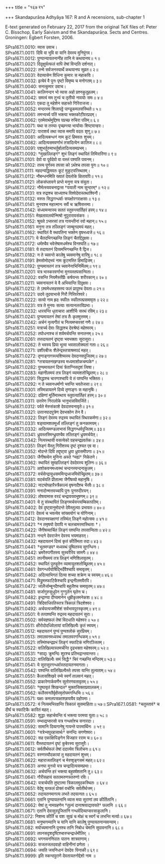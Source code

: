 +++
title = "१६७ र१"

+++
Skandapurāṇa Adhyāya 167: R and A recensions, sub-chapter 1

E-text generated on February 22, 2017 from the original TeX files of:  Peter C. Bisschop, Early Śaivism and the Skandapurāṇa. Sects and Centres. Groningen: Egbert Forsten, 2006.

SPra167.1.0010: व्यास उवाच।  
SPra167.1.0011: दिवि वा भुवि वा यानि देवस्य मुनिपुंगव।  
SPra167.1.0012: पुण्यान्यायतनानीह तानि मे कथयानघ॥ १॥  
SPra167.1.0021: दिदृक्षुर्यत्फलं वापि तेषां विन्दति दर्शनात्।  
SPra167.1.0022: तन्मे सर्वजनस्यार्थे कथयानघ सुव्रत॥ २॥  
SPra167.1.0031: वेदव्यासेन विधिना कुमारः स महाकविः।  
SPra167.1.0032: इत्येवं वै पुनः पृष्टो विमृष्य च मनोगतम्॥ ३॥  
SPra167.1.0040: सनत्कुमार उवाच।  
SPra167.1.0041: कालिनन्दन भो व्यास अहो प्रश्नकुतूहलम्।  
SPra167.1.0042: समत्वं मम तुभ्यं च तृतीयो नावयोः समः॥ ४॥  
SPra167.1.0051: एकदा तु महेशेन सहास्ते गिरिराजजा।  
SPra167.1.0052: मन्दरस्य शिलापट्टे पाण्डूकमलसंस्थिते॥ ५॥  
SPra167.1.0061: तमभ्यर्च्य पतिं भक्त्या भक्तकोटीवरप्रदम्।   
SPra167.1.0062: एतमेवार्थमुद्दिश्य पप्रच्छ रुचिरा पतिम्॥ ६॥  
SPra167.1.0071: यथा स तस्याः पृच्छन्त्या भार्यायाः शिष्टवान्हरः।  
SPra167.1.0072: पाराशर्य तथा व्यास  ममापि वदतः शृणु॥ ७॥  
SPra167.1.0081: आदित्यबन्धनं नाम कूटं हिमवतः शुभम्।  
SPra167.1.0082: आदित्यसमवर्णाभं तत्रादित्येन कालिज॥ ८॥  
SPra167.1.0091: पशुभर्तुरुमाभर्तुर्बालादित्यसमप्रभम्।  
SPra167.1.0092: †मुखाल्लिङ्गं† शुभं लिङ्गं स्थापितं तिमिरारिणा॥ ९॥  
SPra167.1.0101: देवो वा पूर्वदेवो वा यस्तं पश्यति पावनम्।  
SPra167.1.0102: तस्य पूर्णस्य तपसा को ऽर्थश्च तपसा पुनः॥ १०॥  
SPra167.1.0111: महदन्यद्धिमवतः कूटं मुकुटवत्स्थितम्।  
SPra167.1.0112: नौबन्धनमिति ख्यातं देवलोके क्षितावपि॥ ११॥  
SPra167.1.0121: लोकसंप्लावने प्राप्ते मनुना यत्र संयुता।  
SPra167.1.0122: नौर्मत्स्यवचनाद्वत्स †ययाती नाम सुन्दरम्†॥ १२॥  
SPra167.1.0131: यत्र रुद्राश्च साध्याश्च विश्वेदेवास्तथाश्विनौ।  
SPra167.1.0132: मरुतः सिद्धगन्धर्वाः सयक्षोरगराक्षसाः॥ १३॥  
SPra167.1.0141: मुनयश्च महात्मानः सर्वे च ऋषिसत्तमाः।  
SPra167.1.0142: संध्यामन्वास्य सततं स्तुवन्त्यार्तिहरं हरम्॥ १४॥  
SPra167.1.0151: मेखलावलयोन्मिश्रो नूपुरारावसंकरः ।  
SPra167.1.0152: श्रूयते ऽप्सरसां तत्र गायन्तीनां रवो महान्॥ १५॥  
SPra167.1.0161: मनुना तत्र तल्लिङ्गं जाम्बूनदमयं महत्।  
SPra167.1.0162: स्थापितं वै स्थपतिना भक्तेन वृषभध्वजे॥ १६॥  
SPra167.1.0171: ये चैतदभिगच्छन्ति लिङ्गं चैतद्दिदृक्षवः।  
SPra167.1.0172: धर्मश्चैव भवेत्तेषामधर्मश्च विनश्यति॥ १७॥  
SPra167.1.0181: ये तदायतनं दिव्यमभिगच्छन्ति वै द्विज।  
SPra167.1.0182: न ते च्यवन्ते कालेषु च्यवमानेषु वारिषु॥ १८॥  
SPra167.1.0191: हेमसोमोद्भवं नाम कूटमस्ति हिमाद्रिजम्।  
SPra167.1.0192: पुण्यमायतनं तत्र च्यवनेनाभिनिर्मितम्॥ १९॥  
SPra167.1.0201: यत्र भास्करवर्णाभा मुनयस्तपसान्विताः।  
SPra167.1.0202: वसन्ति नियमैस्तीव्रैः कर्षयन्तः शरीरकान्॥ २०॥  
SPra167.1.0211: च्यवनायतनं ये वै अभियान्ति दिदृक्षवः।  
SPra167.1.0212: ते ऽश्वमेधसहस्रस्य फलं प्रापुश्च देवताः॥ २१॥  
SPra167.1.0221: उदये तूदयाभासे गिरौ गिरिवरेश्वरे।   
SPra167.1.0222: सत्यो नाम ह्रदः स्फीतः स्फीतपद्मसमावृतः॥ २२॥  
SPra167.1.0231: यत्र ते मुनयः सत्याः सत्यानलरविप्रभाः।  
SPra167.1.0232: धारयन्ति धृताचारा आशीर्भिः सरथं रविम्॥ २३॥  
SPra167.1.0241: पुण्यमायतनं तेषां तत्र तैः कृतमुत्तमम्।  
SPra167.1.0242: अर्चनं नृत्यगीतं च नित्यमप्सरसां गणैः॥ २४॥  
SPra167.1.0251: यत्रार्च्य देवाः सिद्धाश्च देवश्रेष्ठं महेश्वरम्।  
SPra167.1.0252: तपोधनाश्च तं शर्वमर्चयन्ति सनातनम्॥ २५॥  
SPra167.1.0261: तत्तदायतनं दृष्ट्वा भवभक्ताः सुरासुराः।  
SPra167.1.0262: ते भवस्य प्रिया भूत्वा भवसालोक्यतां गताः॥ २६॥  
SPra167.1.0271: उशीरबीजः शैलेन्द्रस्तत्राश्रमपदं महत्।  
SPra167.1.0272: तृणाङ्गागस्त्यशिष्यस्य देवदानवपूजितम्॥ २७॥  
SPra167.1.0281: †तत्रायतनखण्डस्य मध्यमाशोकचम्पके†।  
SPra167.1.0282: पुण्यमायतनं दिव्यं त्रेताग्निसदृशं त्विषा।  
SPra167.1.0283: महानीलमयं तत्र लिङ्गं व्यामशतोच्छ्रितम्॥ २८॥  
SPra167.1.0291: सिद्धाश्च चारणाश्चापि ये तं पश्यन्ति भक्तितः।  
SPra167.1.0292: न ते च्यवनधर्माणो भवन्ति भवतेजसा॥ २९॥  
SPra167.1.0301: तस्मिन्नायतने दिव्ये तृणाङ्गः स महानृषिः।  
SPra167.1.0302: दक्षिणां मूर्तिमास्थाय स्तुवत्यार्तिहरं हरम्॥ ३०॥  
SPra167.1.0311: उत्तरेण निरालोके भानुभासविवर्जिते।   
SPra167.1.0312: पर्वते मेरुसंकाशे देवदारुवनावृते॥ ३१॥  
SPra167.1.0321: उत्तानपादपुत्रेण देवभक्तेन तेन वै।  
SPra167.1.0322: लिङ्गं देवस्य रुद्रस्य स्थापितं स्थिरकर्मणा॥ ३२॥  
SPra167.1.0331: षड्व्यामशतमूर्ध्वं तल्लिङ्गं तु कनकामयम्।  
SPra167.1.0332: आदित्यमण्डलाभासं सिद्धगन्धर्वपूजितम्॥ ३३॥  
SPra167.1.0341: ध्रुवस्तस्मिन्ध्रुवश्चैव तल्लिङ्गं ध्रुवमर्चयेत्।  
SPra167.1.0342: नित्यस्थायी वसत्येको ग्रहचन्द्रप्रवर्तकः॥ ३४॥  
SPra167.1.0351: लिङ्गं यैस्तु गिरीशस्य दृष्टं दृश्यत एव वा।  
SPra167.1.0352: मोदन्ते दिवि तद्दृष्ट्वा ध्रुवा ध्रुवसमीपगाः॥ ३५॥  
SPra167.1.0361: जैगीषव्येन मुनिना अस्ते †मह्यं† निकेतने।  
SPra167.1.0362: स्थापितं सुमहल्लिङ्गं देवदेवस्य शूलिनः॥ ३६॥  
SPra167.1.0371: अशोकवनमध्यस्थं चन्दनस्यन्दनाकुलम्।  
SPra167.1.0372: वर्चसेन्द्रायुधसममिन्द्रध्वजमिवोच्छ्रितम्॥ ३७॥  
SPra167.1.0381: यदर्चयति प्रीतात्मा जैगीषव्यो महानृषिः।  
SPra167.1.0382: नाट्योपहारैस्त्रैकाल्यं वृषनादैश्च भैरवैः॥ ३८॥  
SPra167.1.0391: ननादोन्मत्तवच्चापि पुनः पुनरुदीरयन्।  
SPra167.1.0392: तोषयामास वरदं चन्द्रावयवभूषणम्॥ ३९॥  
SPra167.1.0401: ये तु संस्थापितं लिङ्गमर्चयन्त्यम्बिकापतिम्।  
SPra167.1.0402: देवं दृष्ट्वानुमोदन्ते देवैस्तुल्याः प्रभावतः॥ ४०॥  
SPra167.1.0411: देवत्वं च भवत्येव सांख्ययोगं च योगिनाम्।  
SPra167.1.0412: देवदानवयक्षाणां तस्मिंल् लिङ्गे महोत्सवः॥ ४१॥  
SPra167.1.0421: †न तमृषयो देवापि न चलचामरमास्थिताः †।  
SPra167.1.0422: जैगीषव्यार्चितं लिङ्गं पश्यन्ति तपसान्विताः॥ ४२॥  
SPra167.1.0431: नन्दने देवराजेन देवस्य भयमाहरत्।  
SPra167.1.0432: महदायतनं दिव्यं कृतं कीर्तिमता तदा॥ ४३॥  
SPra167.1.0441: †भूतमण्डप† मध्यस्थं पुष्पितस्य सुगन्धिनः।  
SPra167.1.0442: भ्रमरैरुपगीतस्य सुस्वरैरिव सामगैः॥ ४४॥  
SPra167.1.0451: तपनीयमयं तत्र लिङ्गं मणिशिलावृतम्।  
SPra167.1.0452: स्थापितं पुरुहूतेन व्यामायुतशतोच्छ्रितम्॥ ४५॥  
SPra167.1.0461: देवगन्धर्वयोषिद्भिर्देवैश्चापि समावृतम्।  
SPra167.1.0462: अदित्याभिगतं दित्या शच्या शक्रेण च स्वयम्॥ ४६॥  
SPra167.1.0471: विद्रुमस्फाटिकैश्चापि इन्द्रनीलमयैरपि।   
SPra167.1.0472: जालैर्जाम्बूनदैश्चापि बहुलैश्च समावृतम्॥ ४७॥  
SPra167.1.0481: सर्जागुरुसुधूपेन गुग्गुलेन घृतेन च।  
SPra167.1.0482: इन्द्राण्या दीप्यमानेन धूम्रीकृतमनेकशः॥ ४८॥  
SPra167.1.0491: त्रिदिवाधिपतिस्तत्र त्रिकालं त्रिदशेश्वरः।  
SPra167.1.0492: अर्चयत्यजमीशेशं सर्वभावपुरस्कृतम्॥ ४९॥  
SPra167.1.0501: ये तत्पश्यन्ति रुद्रस्य महदायतनं सुराः।  
SPra167.1.0502: सर्वयज्ञफलं तेषां विदधाति महेश्वरः॥ ५०॥  
SPra167.1.0511: क्षीरोदोदधिवेलायां वालिखिल्यैः कृतं स्वयम्।  
SPra167.1.0512: महदायतनं पुण्यं पुण्यश्लोकं सुरप्रियम्।  
SPra167.1.0513: तमालवनमध्यस्थं तमालवरगन्धिकम्॥ ५१॥  
SPra167.1.0521: तस्मिंश्चन्द्रप्रभं लिङ्गं स्फाटिकं मणिरञ्जितम्।  
SPra167.1.0522: वालिखिल्यास्तमर्चन्ति दृढभक्ता महेश्वरम्॥ ५२॥  
SPra167.1.0531: †साद्यः क्रूमन्दिः शूरश्च प्रतिभद्रान्तवान्तरः।   
SPra167.1.0532: वालिखिल्यैः समं सिद्धैः† चिरं गच्छन्ति मन्दिरम्॥ ५३॥  
SPra167.1.0541: ये सुरासुरगन्धर्वास्तदायतनमागताः।  
SPra167.1.0542: पश्यन्ति वालिखिल्यैस्ते तपसा यान्ति तुल्यताम्॥ ५४॥  
SPra167.1.0551: कैलासशिखरे रम्ये स्वर्णं तालवनं महत्।  
SPra167.1.0552: प्राकारेणार्कवर्णेन सुतोरणवतावृतम्॥ ५५॥  
SPra167.1.0561: †पुष्पावृतं शिखन्दल† मुक्तासिक्ताप्रवालकम्।  
SPra167.1.0562: फलैरवनतैर्वृक्षैरमृतोपमगन्धिभिः॥ ५६॥  
SPra167.1.0571: यक्षाः कमलपत्राक्षाश्छाययैव ग्रहोपमाः।  
SPra167.1.0572: यं नित्यमभिरक्षन्ति त्रिकालं सुसमाहिताः॥ ५७॥ 
SPra167.1.0581: †चतुस्तावं† च दीर्घं च स्फाटिकैः कारितं महत्।  
SPra167.1.0582: शुद्धाः सहार्चयन्ति यं भक्त्या परमया युताः॥ ५८॥  
SPra167.1.0591: रम्भाद्यप्सरसो यत्र गन्धर्वाश्च सनारदाः।  
SPra167.1.0592: सामानि दिव्यगानेषु गायन्ते पारमार्थिनः ॥ ५९॥  
SPra167.1.0601: †यत्रेभ्यपुरहासार्थः† सनन्दिः सगणेश्वरः।  
SPra167.1.0602: सह एकाक्षिपिङ्गेन विजहार रराम च॥ ६०॥  
SPra167.1.0611: यैस्तदायतनं दृष्टं कुबेरस्य सुरासुरैः।     
SPra167.1.0612: सर्वतीर्थफलं तेषां ददात्येव त्रिलोचनः॥ ६१॥  
SPra167.1.0621: वरुणस्यौदकायां तु महदायतनं शुभम्।  
SPra167.1.0622: महाराजतलिङ्गं च मेरुशृङ्गसमं महत्॥ ६२॥  
SPra167.1.0631: अनघा मुनयो यत्र चन्द्रादित्यसमप्रभाः।  
SPra167.1.0632: अर्चयन्ति हरं भक्त्या बहुवर्षशतानि तु॥ ६३॥  
SPra167.1.0641: गौरीसहायं सततमरुणस्तरुणो रविः।  
SPra167.1.0642: यत्रार्चयति तुष्टात्मा त्रिकालमुदकस्थितः ॥ ६४॥  
SPra167.1.0651: वेदेषु यत्फलं प्रोक्तं वचोभिः सर्वतीर्थजम्।  
SPra167.1.0652: तदायतनमागत्य लभते तदयत्नतः॥ ६५॥  
SPra167.1.0661: एतानि पुण्यायतनानि व्यास मया सुराणां तव कीर्तितानि।  
SPra167.1.0662: येषां तु नामग्रहणेन †तुल्यं दानाश्रयाद्यावयते† फलानि ॥ ६६॥  
SPra167.1.0671: एतानि देवासुरपूजितानि गन्धर्वदिव्याप्सरसाकुलानि।  
SPra167.1.072: निशम्य कीर्तिं च यशः सुखं च मोक्षं च स्वर्गं च लभन्ति मर्त्याः॥ ६७॥  
SPra167.1.0681: मनुष्यगम्यानि च यानि यानि कालेषु पुण्यायतनान्यवन्याम्।  
SPra167.1.082: मयोच्यमानानि पुनश्च तानि निबोध चेमानि सुपावनानि॥ ६८॥  
SPra167.1.0691: तपनसदृशदृष्टिश्चारुचन्द्रार्धमौलिर् ।  
SPra167.1.0692: भगनयननिपातः पातनः शात्रवाणाम्।  
SPra167.1.0693: सजलजलदवाहो वाहिनीनां प्रणेता ।  
SPra167.1.0694: जयति जयनिधानं देवदेवः पिनाकी॥ ६९॥  
SPra167.1.9999: इति स्कन्दपुराणे देवतायतनोद्देशो नाम ॥  
